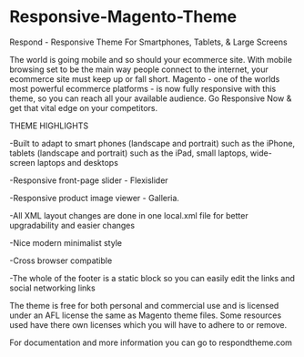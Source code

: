 Responsive-Magento-Theme
========================

Respond - Responsive Theme For Smartphones, Tablets, & Large Screens

The world is going mobile and so should your ecommerce site. With mobile browsing set to be the main way people connect to the internet, your ecommerce site must keep up or fall short. Magento - one of the worlds most powerful ecommerce platforms - is now fully responsive with this theme, so you can reach all your available audience. Go Responsive Now & get that vital edge on your competitors.

THEME HIGHLIGHTS

-Built to adapt to smart phones (landscape and portrait) such as the iPhone, tablets (landscape and portrait) such as the iPad, small laptops, wide-screen laptops and desktops

-Responsive front-page slider - Flexislider

-Responsive product image viewer - Galleria.

-All XML layout changes are done in one local.xml file for better upgradability and easier changes

-Nice modern minimalist style

-Cross browser compatible

-The whole of the footer is a static block so you can easily edit the links and social networking links

The theme is free for both personal and commercial use and is licensed under an AFL license the same as Magento theme files. Some resources used have there own licenses which you will have to adhere to or remove.

For documentation and more information you can go to respondtheme.com
